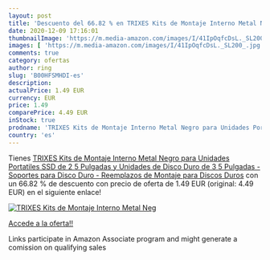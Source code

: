 ```yaml
---
layout: post
title: 'Descuento del 66.82 % en TRIXES Kits de Montaje Interno Metal Neg'
date: 2020-12-09 17:16:01
thumbnailImage: 'https://m.media-amazon.com/images/I/41IpOqfcDsL._SL200_.jpg'
images: [ 'https://m.media-amazon.com/images/I/41IpOqfcDsL._SL200_.jpg' ]
comments: true
category: ofertas
author: ring
slug: 'B00HFSMHDI-es'
description:
actualPrice: 1.49 EUR
currency: EUR
price: 1.49
comparePrice: 4.49 EUR
inStock: true
prodname: 'TRIXES Kits de Montaje Interno Metal Negro para Unidades Portatiles SSD de 2 5 Pulgadas y Unidades de Disco Duro de 3 5 Pulgadas - Soportes para Disco Duro - Reemplazos de Montaje para Discos Duros'
country: 'es'
---
```


Tienes [TRIXES Kits de Montaje Interno Metal Negro para Unidades Portatiles SSD de 2 5 Pulgadas y Unidades de Disco Duro de 3 5 Pulgadas - Soportes para Disco Duro - Reemplazos de Montaje para Discos Duros](https://www.amazon.es/dp/B00HFSMHDI/?tag=tolees-21) con un 66.82 % de descuento con precio de oferta de 1.49 EUR (original: 4.49 EUR) en el siguiente enlace!

[![TRIXES Kits de Montaje Interno Metal Neg](https://m.media-amazon.com/images/I/41IpOqfcDsL._SL200_.jpg)](https://www.amazon.es/dp/B00HFSMHDI/?tag=tolees-21)

[Accede a la oferta!!](https://www.amazon.es/dp/B00HFSMHDI/?tag=tolees-21)

Links participate in Amazon Associate program and might generate a comission on qualifying sales


